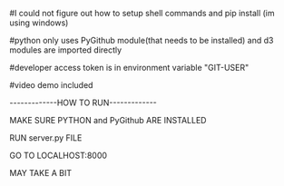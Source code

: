 #I could not figure out how to setup shell commands and pip install
(im using windows)

#python only uses PyGithub module(that needs to be installed) 
and d3 modules are imported directly

#developer access token is in environment variable "GIT-USER"

#video demo included


-------------HOW TO RUN-------------

MAKE SURE PYTHON and PyGithub ARE INSTALLED

RUN server.py FILE

GO TO LOCALHOST:8000

MAY TAKE A BIT
